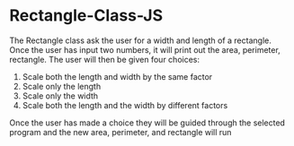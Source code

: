 # Rectangle-Class-JS
The Rectangle class ask the user for a width and length of a rectangle. Once the user has input two numbers, it will print out the area, perimeter, 
rectangle. The user will then be given four choices:
1. Scale both the length and width by the same factor
2. Scale only the length
3. Scale only the width
4. Scale both the length and the width by different factors

Once the user has made a choice they will be guided through the selected program and the new area, perimeter, and rectangle will run
